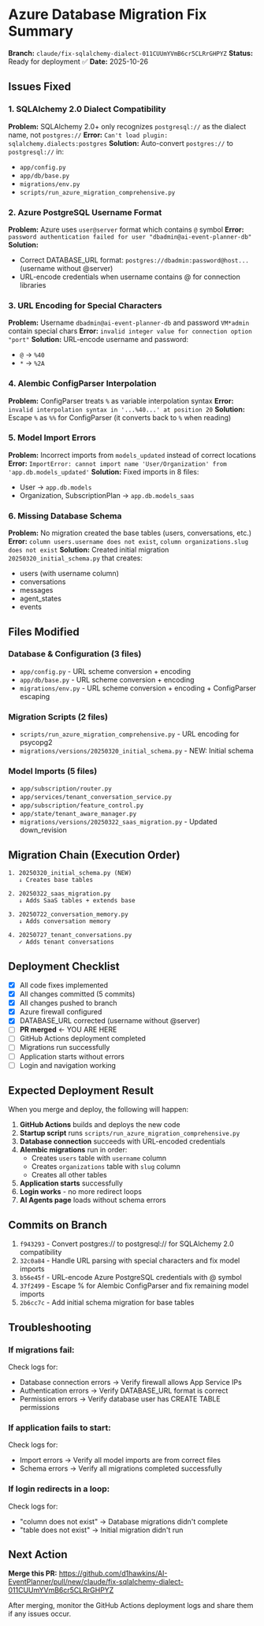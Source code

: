 # Azure Database Migration Fix Summary

**Branch:** `claude/fix-sqlalchemy-dialect-011CUUmYVmB6cr5CLRrGHPYZ`
**Status:** Ready for deployment ✅
**Date:** 2025-10-26

## Issues Fixed

### 1. SQLAlchemy 2.0 Dialect Compatibility
**Problem:** SQLAlchemy 2.0+ only recognizes `postgresql://` as the dialect name, not `postgres://`
**Error:** `Can't load plugin: sqlalchemy.dialects:postgres`
**Solution:** Auto-convert `postgres://` to `postgresql://` in:
- `app/config.py`
- `app/db/base.py`
- `migrations/env.py`
- `scripts/run_azure_migration_comprehensive.py`

### 2. Azure PostgreSQL Username Format
**Problem:** Azure uses `user@server` format which contains `@` symbol
**Error:** `password authentication failed for user "dbadmin@ai-event-planner-db"`
**Solution:**
- Correct DATABASE_URL format: `postgres://dbadmin:password@host...` (username without @server)
- URL-encode credentials when username contains @ for connection libraries

### 3. URL Encoding for Special Characters
**Problem:** Username `dbadmin@ai-event-planner-db` and password `VM*admin` contain special chars
**Error:** `invalid integer value for connection option "port"`
**Solution:** URL-encode username and password:
- `@` → `%40`
- `*` → `%2A`

### 4. Alembic ConfigParser Interpolation
**Problem:** ConfigParser treats `%` as variable interpolation syntax
**Error:** `invalid interpolation syntax in '...%40...' at position 20`
**Solution:** Escape `%` as `%%` for ConfigParser (it converts back to `%` when reading)

### 5. Model Import Errors
**Problem:** Incorrect imports from `models_updated` instead of correct locations
**Error:** `ImportError: cannot import name 'User/Organization' from 'app.db.models_updated'`
**Solution:** Fixed imports in 8 files:
- User → `app.db.models`
- Organization, SubscriptionPlan → `app.db.models_saas`

### 6. Missing Database Schema
**Problem:** No migration created the base tables (users, conversations, etc.)
**Error:** `column users.username does not exist`, `column organizations.slug does not exist`
**Solution:** Created initial migration `20250320_initial_schema.py` that creates:
- users (with username column)
- conversations
- messages
- agent_states
- events

## Files Modified

### Database & Configuration (3 files)
- `app/config.py` - URL scheme conversion + encoding
- `app/db/base.py` - URL scheme conversion + encoding
- `migrations/env.py` - URL scheme conversion + encoding + ConfigParser escaping

### Migration Scripts (2 files)
- `scripts/run_azure_migration_comprehensive.py` - URL encoding for psycopg2
- `migrations/versions/20250320_initial_schema.py` - NEW: Initial schema

### Model Imports (5 files)
- `app/subscription/router.py`
- `app/services/tenant_conversation_service.py`
- `app/subscription/feature_control.py`
- `app/state/tenant_aware_manager.py`
- `migrations/versions/20250322_saas_migration.py` - Updated down_revision

## Migration Chain (Execution Order)

```
1. 20250320_initial_schema.py (NEW)
   ↓ Creates base tables

2. 20250322_saas_migration.py
   ↓ Adds SaaS tables + extends base

3. 20250722_conversation_memory.py
   ↓ Adds conversation memory

4. 20250727_tenant_conversations.py
   ✓ Adds tenant conversations
```

## Deployment Checklist

- [x] All code fixes implemented
- [x] All changes committed (5 commits)
- [x] All changes pushed to branch
- [x] Azure firewall configured
- [x] DATABASE_URL corrected (username without @server)
- [ ] **PR merged** ← YOU ARE HERE
- [ ] GitHub Actions deployment completed
- [ ] Migrations run successfully
- [ ] Application starts without errors
- [ ] Login and navigation working

## Expected Deployment Result

When you merge and deploy, the following will happen:

1. **GitHub Actions** builds and deploys the new code
2. **Startup script** runs `scripts/run_azure_migration_comprehensive.py`
3. **Database connection** succeeds with URL-encoded credentials
4. **Alembic migrations** run in order:
   - Creates `users` table with `username` column
   - Creates `organizations` table with `slug` column
   - Creates all other tables
5. **Application starts** successfully
6. **Login works** - no more redirect loops
7. **AI Agents page** loads without schema errors

## Commits on Branch

1. `f943293` - Convert postgres:// to postgresql:// for SQLAlchemy 2.0 compatibility
2. `32c0a84` - Handle URL parsing with special characters and fix model imports
3. `b56e45f` - URL-encode Azure PostgreSQL credentials with @ symbol
4. `37f2499` - Escape % for Alembic ConfigParser and fix remaining model imports
5. `2b6cc7c` - Add initial schema migration for base tables

## Troubleshooting

### If migrations fail:
Check logs for:
- Database connection errors → Verify firewall allows App Service IPs
- Authentication errors → Verify DATABASE_URL format is correct
- Permission errors → Verify database user has CREATE TABLE permissions

### If application fails to start:
Check logs for:
- Import errors → Verify all model imports are from correct files
- Schema errors → Verify all migrations completed successfully

### If login redirects in a loop:
Check logs for:
- "column does not exist" → Database migrations didn't complete
- "table does not exist" → Initial migration didn't run

## Next Action

**Merge this PR:** https://github.com/d1hawkins/AI-EventPlanner/pull/new/claude/fix-sqlalchemy-dialect-011CUUmYVmB6cr5CLRrGHPYZ

After merging, monitor the GitHub Actions deployment logs and share them if any issues occur.
